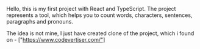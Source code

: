Hello, this is my first project with React and TypeScript. The project represents a tool, which helps you to count words, characters, sentences, paragraphs and pronouns.

The idea is not mine, I just have created clone of the project, which i found on - ["https://www.codevertiser.com/"]